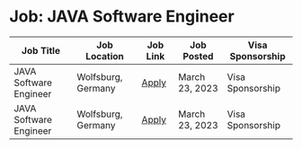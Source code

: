 # Job: JAVA Software Engineer

| Job Title | Job Location | Job Link | Job Posted | Visa Sponsorship |
| --- | --- | --- | --- | --- |
| JAVA Software Engineer | Wolfsburg, Germany | [Apply](https://conectum.catsone.com/careers/8321-General/jobs/9409025-JAVA-Software-Engineer) | March 23, 2023 | Visa Sponsorship |
| JAVA Software Engineer | Wolfsburg, Germany | [Apply](https://conectum.catsone.com/careers/8321-General/jobs/9409025-JAVA-Software-Engineer) | March 23, 2023 | Visa Sponsorship |
